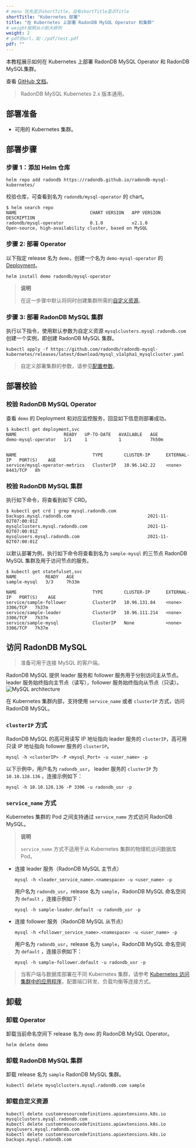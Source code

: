 ```yaml
---
# menu 优先显示shortTitle，没有shortTitle显示Title
shortTitle: "Kubernetes 部署"
title: "在 Kubernetes 上部署 RadonDB MySQL Operator 和集群"
# weight按照从小到大排列
weight: 2
# pdf的url，如：/pdf/test.pdf
pdf: ""
---
```


本教程展示如何在 Kubernetes 上部署 RadonDB MySQL Operator 和 RadonDB MySQL集群。

查看 [GitHub 文档](https://github.com/radondb/radondb-mysql-kubernetes/blob/main/docs/zh-cn/deploy_radondb-mysql_operator_on_k8s.md)。

> RadonDB MySQL Kubernetes 2.x 版本通用。

## 部署准备

* 可用的 Kubernetes 集群。

## 部署步骤

### 步骤 1：添加 Helm 仓库

```shell
helm repo add radondb https://radondb.github.io/radondb-mysql-kubernetes/
```

校验仓库，可查看到名为 `radondb/mysql-operator` 的 chart。

```shell
$ helm search repo
NAME                            CHART VERSION   APP VERSION                     DESCRIPTION                 
radondb/mysql-operator          0.1.0           v2.1.0                          Open-source, high-availability cluster, based on MySQL                     
```

### 步骤 2: 部署 Operator

以下指定 release 名为 `demo`，创建一个名为 `demo-mysql-operator` 的 [Deployment](https://kubernetes.io/zh/docs/concepts/workloads/controllers/deployment/)。

```shell
helm install demo radondb/mysql-operator
```

> **说明**
> 
> 在这一步骤中默认将同时创建集群所需的[自定义资源](https://kubernetes.io/zh/docs/concepts/extend-kubernetes/api-extension/custom-resources/)。

### 步骤 3: 部署 RadonDB MySQL 集群

执行以下指令，使用默认参数为自定义资源 `mysqlclusters.mysql.radondb.com` 创建一个实例，即创建 RadonDB MySQL 集群。
```shell
kubectl apply -f https://github.com/radondb/radondb-mysql-kubernetes/releases/latest/download/mysql_v1alpha1_mysqlcluster.yaml
```
> 自定义部署集群的参数，请参见[配置参数](../config_para)。

## 部署校验

### 校验 RadonDB MySQL Operator

查看 `demo` 的 Deployment 和对应监控服务，回显如下信息则部署成功。

```shell
$ kubectl get deployment,svc
NAME                  READY   UP-TO-DATE   AVAILABLE   AGE
demo-mysql-operator   1/1     1            1           7h50m


NAME                             TYPE        CLUSTER-IP      EXTERNAL-IP   PORT(S)    AGE
service/mysql-operator-metrics   ClusterIP   10.96.142.22    <none>        8443/TCP   8h
```

### 校验 RadonDB MySQL 集群

执行如下命令，将查看到如下 CRD。

```shell
$ kubectl get crd | grep mysql.radondb.com
backups.mysql.radondb.com                             2021-11-02T07:00:01Z
mysqlclusters.mysql.radondb.com                       2021-11-02T07:00:01Z
mysqlusers.mysql.radondb.com                          2021-11-02T07:00:01Z
```

以默认部署为例，执行如下命令将查看到名为 `sample-mysql` 的三节点 RadonDB MySQL 集群及用于访问节点的服务。

```shell
$ kubectl get statefulset,svc
NAME           READY   AGE
sample-mysql   3/3     7h33m

NAME                             TYPE        CLUSTER-IP      EXTERNAL-IP   PORT(S)    AGE
service/sample-follower          ClusterIP   10.96.131.84    <none>        3306/TCP   7h37m
service/sample-leader            ClusterIP   10.96.111.214   <none>        3306/TCP   7h37m
service/sample-mysql             ClusterIP   None            <none>        3306/TCP   7h37m
```

## 访问 RadonDB MySQL

> 准备可用于连接 MySQL 的客户端。

RadonDB MySQL 提供 leader 服务和 follower 服务用于分别访问主从节点。leader 服务始终指向主节点（读写），follower 服务始终指向从节点（只读）。
![MySQL architecture](/images/projects/mysql/mysql-architecture.png)

在 Kubernetes 集群内部，支持使用 `service_name` 或者 `clusterIP` 方式，访问 RadonDB MySQL。

### `clusterIP` 方式

RadonDB MySQL 的高可用读写 IP 地址指向 leader 服务的 `clusterIP`，高可用只读 IP 地址指向 follower 服务的 `clusterIP`。

```shell
mysql -h <clusterIP> -P <mysql_Port> -u <user_name> -p
```

以下示例中，用户名为 `radondb_usr`， leader 服务的 `clusterIP` 为 `10.10.128.136` ，连接示例如下：

```shell
mysql -h 10.10.128.136 -P 3306 -u radondb_usr -p
```

### `service_name` 方式

Kubernetes 集群的 Pod 之间支持通过 `service_name` 方式访问 RadonDB MySQL。

> **说明**
> 
> `service_name` 方式不适用于从 Kubernetes 集群的物理机访问数据库 Pod。

* 连接 leader 服务（RadonDB MySQL 主节点）

    ```shell
    mysql -h <leader_service_name>.<namespace> -u <user_name> -p
    ```

   用户名为 `radondb_usr`，release 名为 `sample`，RadonDB MySQL 命名空间为 `default` ，连接示例如下：

    ```shell
    mysql -h sample-leader.default -u radondb_usr -p
    ```

* 连接 follower 服务（RadonDB MySQL 从节点）

    ```shell
    mysql -h <follower_service_name>.<namespace> -u <user_name> -p
    ```

   用户名为 `radondb_usr`，release 名为 `sample`，RadonDB MySQL 命名空间为 `default` ，连接示例如下：

    ```shell
    mysql -h sample-follower.default -u radondb_usr -p  
    ```

> 当客户端与数据库部署在不同 Kubernetes 集群，请参考 [Kubernetes 访问集群中的应用程序](https://kubernetes.io/zh/docs/tasks/access-application-cluster/)，配置端口转发、负载均衡等连接方式。

## 卸载

### 卸载 Operator

卸载当前命名空间下 release 名为 `demo` 的 RadonDB MySQL Operator。

```shell
helm delete demo
```

### 卸载 RadonDB MySQL 集群

卸载 release 名为 `sample` RadonDB MySQL 集群。

```shell
kubectl delete mysqlclusters.mysql.radondb.com sample
```

### 卸载自定义资源

```shell
kubectl delete customresourcedefinitions.apiextensions.k8s.io mysqlclusters.mysql.radondb.com
kubectl delete customresourcedefinitions.apiextensions.k8s.io mysqlusers.mysql.radondb.com
kubectl delete customresourcedefinitions.apiextensions.k8s.io backups.mysql.radondb.com
```
